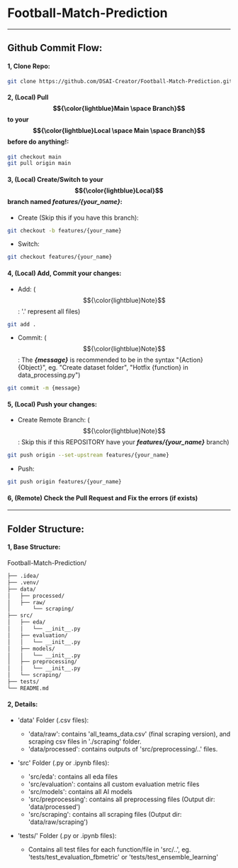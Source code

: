 # Football-Match-Prediction
---
## Github Commit Flow:
#### 1, Clone Repo:
```bash
git clone https://github.com/DSAI-Creator/Football-Match-Prediction.git
```

#### 2, (Local) Pull $${\color{lightblue}Main \space Branch}$$ to your $${\color{lightblue}Local \space Main \space Branch}$$ before do anything!:
```bash
git checkout main
git pull origin main
```

#### 3, (Local) Create/Switch to your $${\color{lightblue}Local}$$ branch named ***features/{your_name}***:
- Create (Skip this if you have this branch):
```bash
git checkout -b features/{your_name}
```

- Switch:
```bash
git checkout features/{your_name}
```

#### 4, (Local) Add, Commit your changes:
- Add:
($${\color{lightblue}Note}$$: '.' represent all files)
```bash
git add .
```

- Commit:
($${\color{lightblue}Note}$$: The ***{message}*** is recommended to be in the syntax "{Action} {Object}", eg. "Create dataset folder", "Hotfix {function} in data_processing.py")
```bash
git commit -m {message}
```

#### 5, (Local) Push your changes:
- Create Remote Branch:
($${\color{lightblue}Note}$$: Skip this if this REPOSITORY have your ***features/{your_name}*** branch)
```bash
git push origin --set-upstream features/{your_name}
```

- Push:
```bash
git push origin features/{your_name}
```

#### 6, (Remote) Check the Pull Request and Fix the errors (if exists)
---
## Folder Structure:
#### 1, Base Structure:
Football-Match-Prediction/
```bash
├── .idea/
├── .venv/
├── data/
│   ├── processed/
│   ├── raw/
│       └── scraping/
├── src/
│   ├── eda/
│   │   └── __init__.py
│   ├── evaluation/
│   │   └── __init__.py
│   ├── models/
│   │   └── __init__.py
│   ├── preprocessing/
│   │   └── __init__.py
│   └── scraping/
├── tests/
└── README.md
```

#### 2, Details:
- 'data' Folder (.csv files):
  + 'data/raw': contains 'all_teams_data.csv' (final scraping version), and scraping csv files in './scraping' folder.
  + 'data/processed': contains outputs of 'src/preprocessing/..' files.

- 'src' Folder (.py or .ipynb files):
  + 'src/eda': contains all eda files
  + 'src/evaluation': contains all custom evaluation metric files
  + 'src/models': contains all AI models
  + 'src/preprocessing': contains all preprocessing files (Output dir: 'data/processed')
  + 'src/scraping': contains all scraping files (Output dir: 'data/raw/scraping')

- 'tests/' Folder (.py or .ipynb files):
  + Contains all test files for each function/file in 'src/..', eg. 'tests/test_evaluation_fbmetric' or 'tests/test_ensemble_learning'
